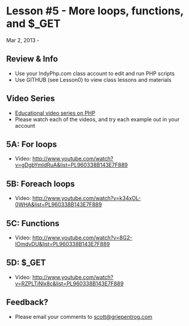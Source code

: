 Lesson #5 - More loops, functions, and $_GET
===

Mar 2, 2013 -

Review & Info
---
* Use your IndyPhp.com class account to edit and run PHP scripts
* Use GITHUB (see Lesson0) to view class lessons and materials

Video Series
---
* [Educational video series on PHP](http://www.youtube.com/course?list=EC960338B143E7F889)
* Please watch each of the videos, and try each example out in your account

5A: For loops
---
* Video: http://www.youtube.com/watch?v=gDgbYmIdRuA&list=PL960338B143E7F889

5B: Foreach loops
---
* Video: http://www.youtube.com/watch?v=k34xOL-0WHA&list=PL960338B143E7F889

5C: Functions
---
* Video: http://www.youtube.com/watch?v=8G2-IOmdvDU&list=PL960338B143E7F889

5D: $_GET
---
* Video: http://www.youtube.com/watch?v=RZPLTiNlx8c&list=PL960338B143E7F889

Feedback?
---
* Please email your comments to [scott@griepentrog.com](mailto:scott@griepentrog.com)

